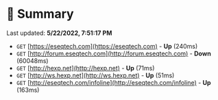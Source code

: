 # 📖 Summary
Last updated: **5/22/2022, 7:51:17 PM**

- `GET` [https://eseqtech.com](https://eseqtech.com) - **Up** (240ms)
- `GET` [http://forum.eseqtech.com](http://forum.eseqtech.com) - **Down** (60048ms)
- `GET` [http://hexp.net](http://hexp.net) - **Up** (71ms)
- `GET` [http://ws.hexp.net](http://ws.hexp.net) - **Up** (51ms)
- `GET` [http://eseqtech.com/infoline](http://eseqtech.com/infoline) - **Up** (163ms)
